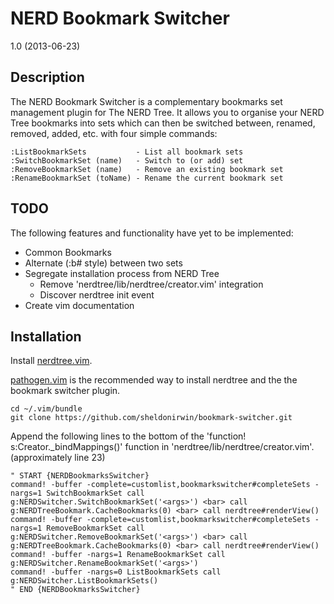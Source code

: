 NERD Bookmark Switcher
======================

1.0 (2013-06-23)

Description
-----------

The NERD Bookmark Switcher is a complementary bookmarks set management plugin
for The NERD Tree. It allows you to organise your NERD Tree bookmarks into sets
which can then be switched between, renamed, removed, added, etc. with four 
simple commands:

	:ListBookmarkSets			- List all bookmark sets
	:SwitchBookmarkSet (name)	- Switch to (or add) set
	:RemoveBookmarkSet (name)	- Remove an existing bookmark set
	:RenameBookmarkSet (toName)	- Rename the current bookmark set

TODO
----

The following features and functionality have yet to be implemented:

  * Common Bookmarks
  * Alternate (:b# style) between two sets
  * Segregate installation process from NERD Tree 
    * Remove 'nerdtree/lib/nerdtree/creator.vim' integration
    * Discover nerdtree init event
  * Create vim documentation

Installation
------------

Install [nerdtree.vim](https://github.com/scrooloose/nerdtree).

[pathogen.vim](https://github.com/tpope/vim-pathogen) is the recommended way to install 
nerdtree and the the bookmark switcher plugin.

    cd ~/.vim/bundle
    git clone https://github.com/sheldonirwin/bookmark-switcher.git


Append the following lines to the bottom of the 'function! s:Creator._bindMappings()' 
function in 'nerdtree/lib/nerdtree/creator.vim'. (approximately line 23)

    " START {NERDBookmarksSwitcher}
    command! -buffer -complete=customlist,bookmarkswitcher#completeSets -nargs=1 SwitchBookmarkSet call g:NERDSwitcher.SwitchBookmarkSet('<args>') <bar> call g:NERDTreeBookmark.CacheBookmarks(0) <bar> call nerdtree#renderView()
    command! -buffer -complete=customlist,bookmarkswitcher#completeSets -nargs=1 RemoveBookmarkSet call g:NERDSwitcher.RemoveBookmarkSet('<args>') <bar> call g:NERDTreeBookmark.CacheBookmarks(0) <bar> call nerdtree#renderView()
    command! -buffer -nargs=1 RenameBookmarkSet call g:NERDSwitcher.RenameBookmarkSet('<args>')
    command! -buffer -nargs=0 ListBookmarkSets call g:NERDSwitcher.ListBookmarkSets()
    " END {NERDBookmarksSwitcher}

